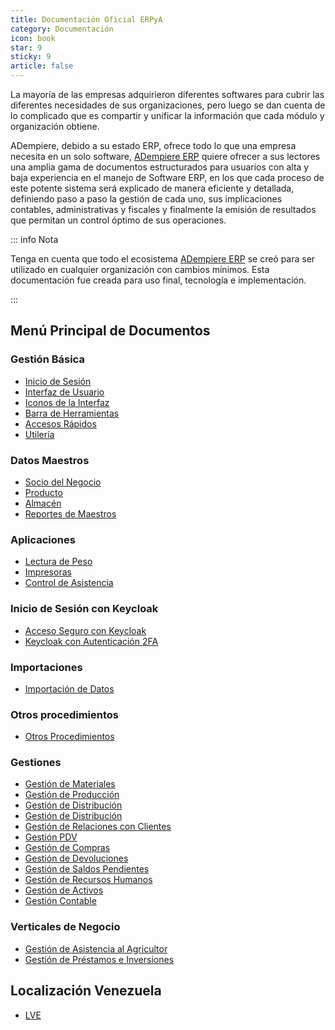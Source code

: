 ```yaml
---
title: Documentación Oficial ERPyA
category: Documentación
icon: book
star: 9
sticky: 9
article: false
---
```


La mayoría de las empresas adquirieron diferentes softwares para cubrir las diferentes necesidades de sus organizaciones, pero luego se dan cuenta de lo complicado que es compartir y unificar la información que cada módulo y organización obtiene.

ADempiere, debido a su estado ERP, ofrece todo lo que una empresa necesita en un solo software, [ADempiere ERP](http://erpya.com/) quiere ofrecer a sus lectores una amplia gama de documentos estructurados para usuarios con alta y baja experiencia en el manejo de Software ERP, en los que cada proceso de este potente sistema será explicado de manera eficiente y detallada, definiendo paso a paso la gestión de cada uno, sus implicaciones contables, administrativas y fiscales y finalmente la emisión de resultados que permitan un control óptimo de sus operaciones.

::: info Nota

Tenga en cuenta que todo el ecosistema [ADempiere ERP](https://erpya.com/) se creó para ser utilizado en cualquier organización con cambios mínimos. Esta documentación fue creada para uso final, tecnología e implementación.

:::

## Menú Principal de Documentos

### Gestión Básica

- [Inicio de Sesión](basic-rules/login)
- [Interfaz de Usuario](basic-rules/user-interface)
- [Iconos de la Interfaz](basic-rules/icons-interface)
- [Barra de Herramientas](basic-rules/toolbar)
- [Accesos Rápidos](basic-rules/quick-access)
- [Utilería](basic-rules/props)

### Datos Maestros

- [Socio del Negocio](master-data/business-partner)
- [Producto](master-data/product)
- [Almacén](master-data/warehouse)
- [Reportes de Maestros](master-data/reports)

### Aplicaciones

- [Lectura de Peso](devices/record-weight/)
- [Impresoras](devices/printers/)
- [Control de Asistencia](devices/attendance-control/)

### Inicio de Sesión con Keycloak

- [Acceso Seguro con Keycloak](basic-rules/login-keycloak.md)
- [Keycloak con Autenticación 2FA](basic-rules/login-2fa.md)

### Importaciones

- [Importación de Datos](data-importation/)

### Otros procedimientos

- [Otros Procedimientos](other-process/)

### Gestiones

- [Gestión de Materiales](material-management/)
- [Gestión de Producción](production-management/)
- [Gestión de Distribución](distribution-management/)
- [Gestión de Distribución](sales-management/)
- [Gestión de Relaciones con Clientes](customer-relationship-management/)
- [Gestión PDV](pdv-management/)
- [Gestión de Compras](purchase-management/)
- [Gestión de Devoluciones](return-management/)
- [Gestión de Saldos Pendientes](balance-management/)
- [Gestión de Recursos Humanos](human-management/)
- [Gestión de Activos](asset-management/)
- [Gestión Contable](accounting-management/)

### Verticales de Negocio

- [Gestión de Asistencia al Agricultor](verticals/fap)
- [Gestión de Préstamos e Inversiones](verticals/investment-and-loan)

## Localización Venezuela

- [LVE](./lve/)